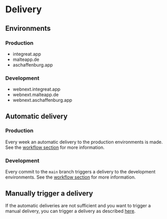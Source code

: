 # Delivery

## Environments

### Production

- integreat.app
- malteapp.de
- aschaffenburg.app

### Development

- webnext.integreat.app
- webnext.malteapp.de
- webnext.aschaffenburg.app

## Automatic delivery

### Production

Every week an automatic delivery to the production environments is made.
See the [workflow section](../../docs/cicd.md#workflows) for more information.

### Development

Every commit to the `main` branch triggers a delivery to the development environments.
See the [workflow section](../../docs/cicd.md#workflows) for more information.

## Manually trigger a delivery

If the automatic deliveries are not sufficient and you want to trigger a manual delivery,
you can trigger a delivery as described [here](../../docs/cicd.md#triggering-a-delivery-using-the-ci).
